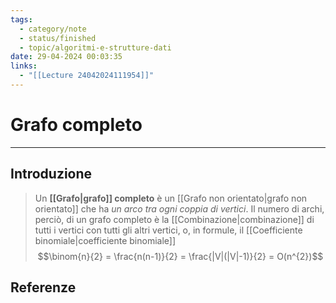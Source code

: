 ```yaml
---
tags:
  - category/note
  - status/finished
  - topic/algoritmi-e-strutture-dati
date: 29-04-2024 00:03:35
links:
  - "[[Lecture 24042024111954]]"
---
```

# Grafo completo
---
## Introduzione
> Un **[[Grafo|grafo]] completo** è un [[Grafo non orientato|grafo non orientato]] che ha _un arco tra ogni coppia di vertici_. Il numero di archi, perciò, di un grafo completo è la [[Combinazione|combinazione]] di tutti i vertici con tutti gli altri vertici, o, in formule, il [[Coefficiente binomiale|coefficiente binomiale]]
> $$\binom{n}{2} = \frac{n(n-1)}{2} = \frac{|V|(|V|-1)}{2} = O(n^{2})$$

## Referenze